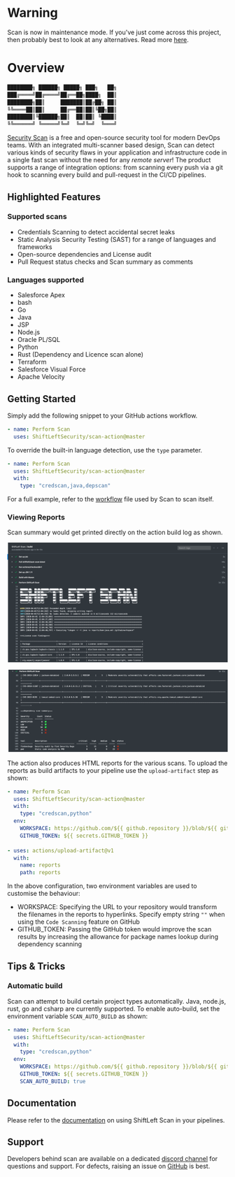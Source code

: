 # Warning

Scan is now in maintenance mode. If you've just come across this project, then probably best to look at any alternatives. Read more [here](https://github.com/ShiftLeftSecurity/sast-scan/issues/352).

# Overview

```bash
████████╗ ██████╗ █████╗ ███╗   ██╗
███╔════╝██╔════╝██╔══██╗████╗  ██║
████████╗██║     ███████║██╔██╗ ██║
╚╚════██║██║     ██╔══██║██║╚██╗██║
████████║╚██████╗██║  ██║██║ ╚████║
╚╚══════╝ ╚═════╝╚═╝  ╚═╝╚═╝  ╚═══╝
```

[Security Scan](https://slscan.io) is a free and open-source security tool for modern DevOps teams. With an integrated multi-scanner based design, Scan can detect various kinds of security flaws in your application and infrastructure code in a single fast scan without the need for any _remote server_! The product supports a range of integration options: from scanning every push via a git hook to scanning every build and pull-request in the CI/CD pipelines.

## Highlighted Features

### Supported scans

- Credentials Scanning to detect accidental secret leaks
- Static Analysis Security Testing (SAST) for a range of languages and frameworks
- Open-source dependencies and License audit
- Pull Request status checks and Scan summary as comments

### Languages supported

- Salesforce Apex
- bash
- Go
- Java
- JSP
- Node.js
- Oracle PL/SQL
- Python
- Rust (Dependency and Licence scan alone)
- Terraform
- Salesforce Visual Force
- Apache Velocity

## Getting Started

Simply add the following snippet to your GitHub actions workflow.

```yaml
- name: Perform Scan
  uses: ShiftLeftSecurity/scan-action@master
```

To override the built-in language detection, use the `type` parameter.

```yaml
- name: Perform Scan
  uses: ShiftLeftSecurity/scan-action@master
  with:
    type: "credscan,java,depscan"
```

For a full example, refer to the [workflow](https://github.com/ShiftLeftSecurity/sast-scan/blob/master/.github/workflows/pythonapp.yml) file used by Scan to scan itself.

### Viewing Reports

Scan summary would get printed directly on the action build log as shown.

![Scan Invocation](docs/scan-invocation.png)

![Scan Summary](docs/scan-summary.png)

The action also produces HTML reports for the various scans. To upload the reports as build artifacts to your pipeline use the `upload-artifact` step as shown:

```yaml
- name: Perform Scan
  uses: ShiftLeftSecurity/scan-action@master
  with:
    type: "credscan,python"
  env:
    WORKSPACE: https://github.com/${{ github.repository }}/blob/${{ github.sha }}
    GITHUB_TOKEN: ${{ secrets.GITHUB_TOKEN }}

- uses: actions/upload-artifact@v1
  with:
    name: reports
    path: reports
```

In the above configuration, two environment variables are used to customise the behaviour:

- WORKSPACE: Specifying the URL to your repository would transform the filenames in the reports to hyperlinks. Specify empty string `""` when using the `Code Scanning` feature on GitHub
- GITHUB_TOKEN: Passing the GitHub token would improve the scan results by increasing the allowance for package names lookup during dependency scanning

## Tips & Tricks

### Automatic build

Scan can attempt to build certain project types automatically. Java, node.js, rust, go and csharp are currently supported. To enable auto-build, set the environment variable `SCAN_AUTO_BUILD` as shown:

```yaml
- name: Perform Scan
  uses: ShiftLeftSecurity/scan-action@master
  with:
    type: "credscan,python"
  env:
    WORKSPACE: https://github.com/${{ github.repository }}/blob/${{ github.sha }}
    GITHUB_TOKEN: ${{ secrets.GITHUB_TOKEN }}
    SCAN_AUTO_BUILD: true
```

## Documentation

Please refer to the [documentation](https://slscan.io) on using ShiftLeft Scan in your pipelines.

## Support

Developers behind scan are available on a dedicated [discord channel](https://discord.gg/7WvSxdK) for questions and support. For defects, raising an issue on [GitHub](https://github.com/ShiftLeftSecurity/sast-scan/issues) is best.
